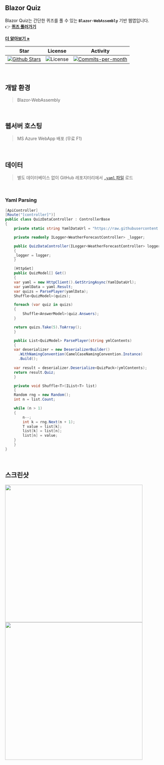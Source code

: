 ## Blazor Quiz

Blazor Quiz는 간단한 퀴즈를 풀 수 있는 <b><code>Blazor-WebAssembly</code></b> 기반 웹앱입니다.   <br/>
👉 <a href="https://blazor-quiz.azurewebsites.net/Quiz"><strong>퀴즈 풀러가기</strong></a>

<a href="https://github.com/devncore/devncore"><strong>더 알아보기 »</strong></a>
 
| Star | License | Activity |
|:----:|:-------:|:--------:|
| <a href="https://github.com/devncore/blazor-quiz/stargazers"><img src="https://img.shields.io/github/stars/devncore/blazor-quiz" alt="Github Stars"></a> | <img src="https://img.shields.io/github/license/devncore/the-easiest-yaml" alt="License"> | <a href="https://github.com/devncore/blazor-quiz/pulse"><img src="https://img.shields.io/github/commit-activity/m/devncore/blazor-quiz" alt="Commits-per-month"></a> |

<br />

## 개발 환경
> Blazor-WebAssembly

<br />
  
## 웹서버 호스팅
> MS Azure WebApp 배포 (무료 F1)

<br />

## 데이터
> 별도 데이터베이스 없이 GitHub 레포지터리에서 [`.yaml` 파일](https://github.com/devncore/blazor-quiz/blob/master/data/quiz-basic.yml) 로드  

<br />

### Yaml Parsing

```csharp
[ApiController]
[Route("[controller]")]
public class QuizDataController : ControllerBase
{
    private static string YamlDataUrl = "https://raw.githubusercontent.com/devncore/blazor-quiz/master/data/quiz-basic.yml";

    private readonly ILogger<WeatherForecastController> _logger;

    public QuizDataController(ILogger<WeatherForecastController> logger)
    {
	_logger = logger;
    }

    [HttpGet]
    public QuizModel[] Get()
    {
 	var yaml = new HttpClient().GetStringAsync(YamlDataUrl);
	var yamlData = yaml.Result;
	var quizs = ParsePlayer(yamlData);
	Shuffle<QuizModel>(quizs);

	foreach (var quiz in quizs)
	{
	    Shuffle<AnswerModel>(quiz.Answers);
	}

	return quizs.Take(5).ToArray();
    }

    public List<QuizModel> ParsePlayer(string ymlContents)
    {
	var deserializer = new DeserializerBuilder()
	  .WithNamingConvention(CamelCaseNamingConvention.Instance)
	  .Build();
	
	var result = deserializer.Deserialize<QuizPack>(ymlContents);
	return result.Quiz;
    }

    private void Shuffle<T>(IList<T> list)
    {
	Random rng = new Random();
	int n = list.Count;

	while (n > 1) 
	{
	    n--;
	    int k = rng.Next(n + 1);
	    T value = list[k];
	    list[k] = list[n];
	    list[n] = value;
	}
    }
}
```

<br />
  
## 스크린샷

<img src="https://user-images.githubusercontent.com/74305823/129328930-6ca3e1e5-83f6-429a-af6a-63d81bd28624.png" width="450"/>

<img src="https://user-images.githubusercontent.com/74305823/129329047-0e6dd8ae-f0a4-4536-a18e-ccedf3f8033a.png" width="450"/>
	
<br />

